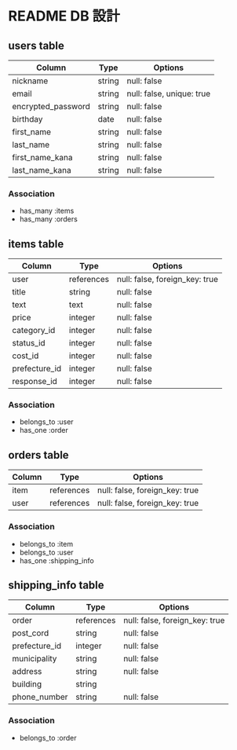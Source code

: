 # README DB 設計

## users table

| Column             | Type       | Options                        |
|--------------------|------------ |-------------------------------|
| nickname           | string     | null: false                    |
| email              | string     | null: false, unique: true      |
| encrypted_password | string     | null: false                    |
| birthday           | date       | null: false                    |
| first_name         | string     | null: false                    |
| last_name          | string     | null: false                    |
| first_name_kana    | string     | null: false                    |
| last_name_kana     | string     | null: false                    |


### Association

- has_many :items
- has_many :orders

## items table

| Column        | Type           | Options                        |
|---------------|----------------|--------------------------------|
| user          | references     | null: false, foreign_key: true |
| title         | string         | null: false                    |
| text          | text           | null: false                    |
| price         | integer        | null: false                    |
| category_id   | integer        | null: false                    |
| status_id     | integer        | null: false                    |
| cost_id       | integer        | null: false                    |
| prefecture_id | integer        | null: false                    |
| response_id   | integer        | null: false                    |

### Association

- belongs_to :user
- has_one :order

## orders table

| Column          | Type       | Options                        |
|-----------------|------------|--------------------------------|
| item            | references | null: false, foreign_key: true |
| user            | references | null: false, foreign_key: true |

### Association

- belongs_to :item
- belongs_to :user
- has_one :shipping_info

## shipping_info table

| Column        | Type       | Options                        |
|---------------|------------|--------------------------------|
| order         | references | null: false, foreign_key: true |
| post_cord     | string     | null: false                    |
| prefecture_id | integer    | null: false                    |
| municipality  | string     | null: false                    |
| address       | string     | null: false                    |
| building      | string     |                                |
| phone_number  | string     | null: false                    |

### Association

- belongs_to :order